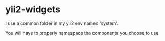# yii2-widgets

I use a common folder in my yii2 env named 'system'.

You will have to properly namespace the components you choose to use.

